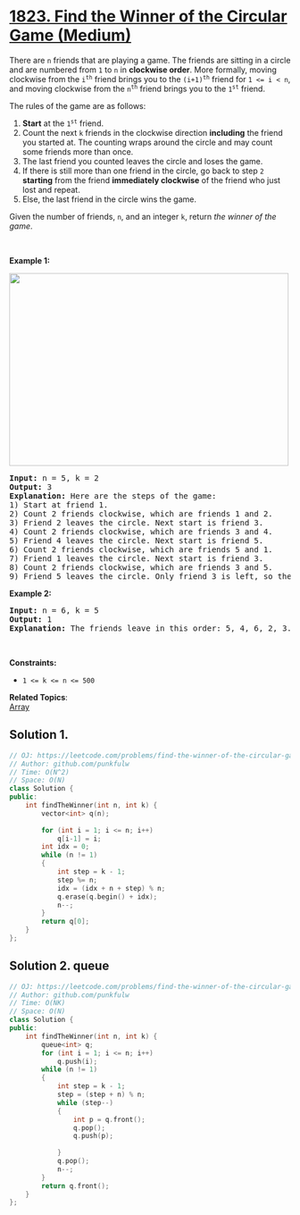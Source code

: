 # [1823. Find the Winner of the Circular Game (Medium)](https://leetcode.com/problems/find-the-winner-of-the-circular-game/submissions/)

<p>There are <code>n</code> friends that are playing a game. The friends are sitting in a circle and are numbered from <code>1</code> to <code>n</code> in <strong>clockwise order</strong>. More formally, moving clockwise from the <code>i<sup>th</sup></code> friend brings you to the <code>(i+1)<sup>th</sup></code> friend for <code>1 &lt;= i &lt; n</code>, and moving clockwise from the <code>n<sup>th</sup></code> friend brings you to the <code>1<sup>st</sup></code> friend.</p>

<p>The rules of the game are as follows:</p>

<ol>
	<li><strong>Start</strong> at the <code>1<sup>st</sup></code> friend.</li>
	<li>Count the next <code>k</code> friends in the clockwise direction <strong>including</strong> the friend you started at. The counting wraps around the circle and may count some friends more than once.</li>
	<li>The last friend you counted leaves the circle and loses the game.</li>
	<li>If there is still more than one friend in the circle, go back to step <code>2</code> <strong>starting</strong> from the friend <strong>immediately clockwise</strong> of the friend who just lost and repeat.</li>
	<li>Else, the last friend in the circle wins the game.</li>
</ol>

<p>Given the number of friends, <code>n</code>, and an integer <code>k</code>, return <em>the winner of the game</em>.</p>

<p>&nbsp;</p>
<p><strong>Example 1:</strong></p>
<img alt="" src="https://assets.leetcode.com/uploads/2021/03/25/ic234-q2-ex11.png" style="width: 500px; height: 345px;">
<pre><strong>Input:</strong> n = 5, k = 2
<strong>Output:</strong> 3
<strong>Explanation:</strong> Here are the steps of the game:
1) Start at friend 1.
2) Count 2 friends clockwise, which are friends 1 and 2.
3) Friend 2 leaves the circle. Next start is friend 3.
4) Count 2 friends clockwise, which are friends 3 and 4.
5) Friend 4 leaves the circle. Next start is friend 5.
6) Count 2 friends clockwise, which are friends 5 and 1.
7) Friend 1 leaves the circle. Next start is friend 3.
8) Count 2 friends clockwise, which are friends 3 and 5.
9) Friend 5 leaves the circle. Only friend 3 is left, so they are the winner.</pre>

<p><strong>Example 2:</strong></p>

<pre><strong>Input:</strong> n = 6, k = 5
<strong>Output:</strong> 1
<strong>Explanation:</strong> The friends leave in this order: 5, 4, 6, 2, 3. The winner is friend 1.
</pre>

<p>&nbsp;</p>
<p><strong>Constraints:</strong></p>

<ul>
	<li><code>1 &lt;= k &lt;= n &lt;= 500</code></li>
</ul>

**Related Topics**:  
[Array](https://leetcode.com/tag/array/)

## Solution 1. 

```cpp
// OJ: https://leetcode.com/problems/find-the-winner-of-the-circular-game/
// Author: github.com/punkfulw
// Time: O(N^2)
// Space: O(N)
class Solution {
public:
    int findTheWinner(int n, int k) {
        vector<int> q(n);
        
        for (int i = 1; i <= n; i++)
            q[i-1] = i;
        int idx = 0;
        while (n != 1)
        {
            int step = k - 1;
            step %= n;
            idx = (idx + n + step) % n;
            q.erase(q.begin() + idx);
            n--;
        }
        return q[0];    
    }
};
```


## Solution 2.  queue

```cpp
// OJ: https://leetcode.com/problems/find-the-winner-of-the-circular-game/
// Author: github.com/punkfulw
// Time: O(NK)
// Space: O(N)
class Solution {
public:
    int findTheWinner(int n, int k) {
        queue<int> q;
        for (int i = 1; i <= n; i++)
            q.push(i);
        while (n != 1)
        {
            int step = k - 1;
            step = (step + n) % n;  
            while (step--)
            {
                int p = q.front();
                q.pop();
                q.push(p); 
                
            }
            q.pop();
            n--;
        }
        return q.front();    
    }
};
```
